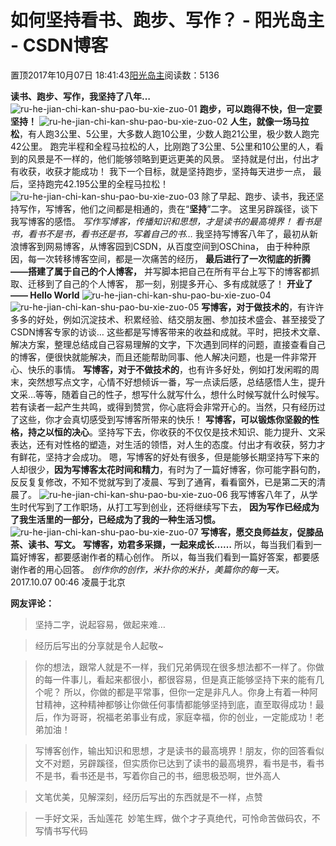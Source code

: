 
# 如何坚持看书、跑步、写作？ - 阳光岛主 - CSDN博客

置顶2017年10月07日 18:41:43[阳光岛主](https://me.csdn.net/sunboy_2050)阅读数：5136


**读书、跑步、写作，我坚持了八年…**
![ru-he-jian-chi-kan-shu-pao-bu-xie-zuo-01](https://blog.mimvp.com/wp-content/uploads/2017/10/ru-he-jian-chi-kan-shu-pao-bu-xie-zuo-01.png)
**跑步，可以跑得不快，但一定要坚持！**
![ru-he-jian-chi-kan-shu-pao-bu-xie-zuo-02](https://blog.mimvp.com/wp-content/uploads/2017/10/ru-he-jian-chi-kan-shu-pao-bu-xie-zuo-02.png)
**人生，就像一场马拉松**，有人跑3公里、5公里，大多数人跑10公里，少数人跑21公里，极少数人跑完42公里。
跑完半程和全程马拉松的人，比刚跑了3公里、5公里和10公里的人，看到的风景是不一样的，他们能够领略到更远更美的风景。
坚持就是付出，付出才有收获，收获才能成功！
我下一个目标，就是坚持跑步，坚持每天进步一点，
最后，坚持跑完42.195公里的全程马拉松！
![ru-he-jian-chi-kan-shu-pao-bu-xie-zuo-03](https://blog.mimvp.com/wp-content/uploads/2017/10/ru-he-jian-chi-kan-shu-pao-bu-xie-zuo-03.png)
除了早起、跑步、读书，我还坚持写作，写博客，他们之间都是相通的，贵在“**坚持**”二字。
这里另辟蹊径，谈下我写博客的感悟。
*写作写博客，传播知识和思想，才是读书的最高境界！*
*看书是书，看书不是书，看书还是书，写着自己的书…*
我坚持写博客八年了，最初从新浪博客到网易博客，从博客园到CSDN，从百度空间到OSChina，
由于种种原因，每一次转移博客空间，都是一次痛苦的经历，
**最后进行了一次彻底的折腾——搭建了属于自己的个人博客，**
并写脚本把自己在所有平台上写下的博客都抓取、迁移到了自己的个人博客，
那一刻，别提多开心、多有成就感了！
**开业了 —— Hello World**
![ru-he-jian-chi-kan-shu-pao-bu-xie-zuo-04](https://blog.mimvp.com/wp-content/uploads/2017/10/ru-he-jian-chi-kan-shu-pao-bu-xie-zuo-04.png)
![ru-he-jian-chi-kan-shu-pao-bu-xie-zuo-05](https://blog.mimvp.com/wp-content/uploads/2017/10/ru-he-jian-chi-kan-shu-pao-bu-xie-zuo-05.gif)
**写博客，对于做技术的**，有许许多多的好处，例如沉淀技术、积累经验、结交朋友圈、参加技术盛会、甚至接受了CSDN博客专家的访谈… 这些都是写博客带来的收益和成就。平时，把技术文章、解决方案，整理总结成自己容易理解的文字，下次遇到同样的问题，直接查看自己的博客，便很快就能解决，而且还能帮助同事、他人解决问题，也是一件非常开心、快乐的事情。
**写博客，对于不做技术的**，也有许多好处，例如打发闲暇的周末，突然想写点文字，心情不好想倾诉一番，写一点读后感，总结感悟人生，提升文采…等等，随着自己的性子，想写什么就写什么，想什么时候写就什么时候写。若有读者一起产生共鸣，或得到赞赏，你心底将会非常开心的。当然，只有经历过了这些，你才会真切感受到写博客所带来的快乐！
**写博客，可以锻炼你坚毅的性格，持之以恒的决心**。坚持写下去，你收获的不仅仅是技术知识、能力提升、文采表达，还有对性格的塑造，对生活的领悟，对人生的态度。付出才有收获，努力才有鲜花，坚持才会成功。
嗯，写博客的好处有很多，但是能够长期坚持写下来的人却很少，**因为写博客太花时间和精力**，有时为了一篇好博客，你可能字斟句酌，反反复复修改，不知不觉就写到了凌晨、写到了通宵，看看窗外，已是第二天的清晨了。
![ru-he-jian-chi-kan-shu-pao-bu-xie-zuo-06](https://blog.mimvp.com/wp-content/uploads/2017/10/ru-he-jian-chi-kan-shu-pao-bu-xie-zuo-06.png)
我写博客八年了，从学生时代写到了工作职场，从打工写到创业，还将继续写下去，
**因为写作已经成为了我生活里的一部分，已经成为了我的一种生活习惯。**
![ru-he-jian-chi-kan-shu-pao-bu-xie-zuo-07](https://blog.mimvp.com/wp-content/uploads/2017/10/ru-he-jian-chi-kan-shu-pao-bu-xie-zuo-07.png)
**写博客，愿交良师益友，促膝品茶、读书、写文。**
**写博客，劝君多采撷，一起来成长……**
所以，每当我们看到一篇好博客，都要感谢作者的精心创作。
所以，每当我们看到一篇好答案，都要感谢作者的用心回答。
*创作你的创作，米扑你的米扑，美篇你的每一天。*
2017.10.07 00:46
凌晨于北京

**网友评论：**
> 坚持二字，说起容易，做起来难…

> 经历后写出的分享就是令人起敬~

> 你的想法，跟常人就是不一样，我们兄弟俩现在很多想法都不一样了。你做的每一件事儿，看起来都很小，都很容易，但是真正能够坚持下来的能有几个呢？ 所以，你做的都是平常事，但你一定是非凡人。你身上有着一种阿甘精神，这种精神都够让你做任何事情都能够坚持到底，直至取得成功！最后，作为哥哥，祝福老弟事业有成，家庭幸福，你的创业，一定能成功！老弟加油！

> 写博客创作，输出知识和思想，才是读书的最高境界！朋友，你的回答看似文不对题，另辟蹊径，但实质你已达到了读书的最高境界，看书是书，看书不是书，看书还是书，写着你自己的书，细思极恐啊，世外高人

> 文笔优美，见解深刻，经历后写出的东西就是不一样，点赞

> 一手好文采，舌灿莲花  妙笔生辉，做个才子真绝代，可怜命苦做码农，不写情书写代码



